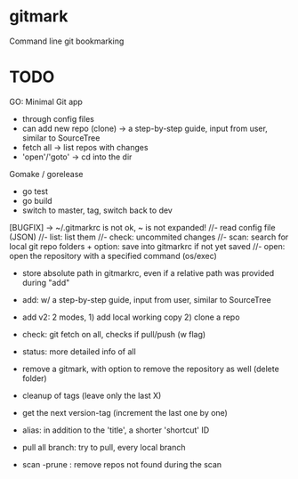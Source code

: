 gitmark
=======

Command line git bookmarking


# TODO

GO: Minimal Git app
- through config files
- can add new repo (clone) -> a step-by-step guide, input from user, similar to SourceTree
- fetch all -> list repos with changes
- 'open'/'goto' -> cd into the dir


Gomake / gorelease
- go test
- go build
- switch to master, tag, switch back to dev


[BUGFIX] -> ~/.gitmarkrc is not ok, ~ is not expanded!
//- read config file (JSON)
//- list: list them
//- check: uncommited changes
//- scan: search for local git repo folders + option: save into gitmarkrc if not yet saved
//- open: open the repository with a specified command (os/exec)
- store absolute path in gitmarkrc, even if a relative path was provided during "add"
- add: w/ a step-by-step guide, input from user, similar to SourceTree
- add v2: 2 modes, 1) add local working copy 2) clone a repo
- check: git fetch on all, checks if pull/push (w flag)
- status: more detailed info of all
- remove a gitmark, with option to remove the repository as well (delete folder)

- cleanup of tags (leave only the last X)
- get the next version-tag (increment the last one by one)

- alias: in addition to the 'title', a shorter 'shortcut' ID
- pull all branch: try to pull, every local branch

- scan -prune : remove repos not found during the scan
